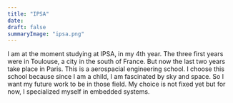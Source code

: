 ```yaml
---
title: "IPSA"
date: 
draft: false
summaryImage: "ipsa.png"
---
```

I am at the moment studying at IPSA, in my 4th year.
The three first years were in Toulouse, a city in the south of France.
But now the last two years take place in Paris.
This is a aerospacial engineering school. I choose this school because since I am a child, I am fascinated by sky and space.
So I want my future work to be in those field. My choice is not fixed yet but for now, I specialized myself in embedded systems.

